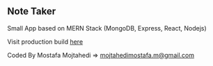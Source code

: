 ## Note Taker

Small App based on MERN Stack (MongoDB, Express, React, Nodejs)

Visit production build [here](https://notetaker.mojdev.ir/)

Coded By Mostafa Mojtahedi => mojtahedimostafa.m@gmail.com